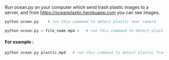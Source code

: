 Run ocean.py on your computer which send trash plastic images to a server, and from https://oceanplastic.herokuapp.com you can see images.

```python
python ocean.py    # run this command to detect plastic near camera 
```

```python
python ocean.py < file_name.mp4 >   # run this command to detect plastic from < file_name.mp4 > 
```
#### For example :
```python
python ocean.py plastic.mp4   # run this command to detect plastic from < file_name.mp4 > 
```
